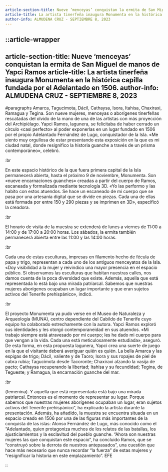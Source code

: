 ```yaml
---
article-section-title: Nueve ‘menceyas’ conquistan la ermita de San Miguel de manos de Yapci Ramos
article-title: La artista tinerfeña inaugura Monumenta en la histórica capilla fundada por el Adelantado en 1506.
author-info: ALMUDENA CRUZ - SEPTIEMBRE 8, 2023
---
```


::article-wrapper
---
article-section-title: Nueve ‘menceyas’ conquistan la ermita de San Miguel de manos de Yapci Ramos
article-title: La artista tinerfeña inaugura Monumenta en la histórica capilla fundada por el Adelantado en 1506.
author-info: ALMUDENA CRUZ - SEPTIEMBRE 8, 2023
---
#paragraphs
Amarca, Tagucimota, Dácil, Cathaysa, Isora, Itahisa, Chaxiraxi, Ramagua y Tegina. Son nueve mujeres, menceyas o aborígenes tinerfeñas rescatadas del olvido de la mano de una de las artistas con más proyección del Archipiélago. Yapci Ramos, lagunera, se felicitaba de haber cerrado un círculo «casi perfecto» al poder exponerlas en un lugar fundado en 1506 por el propio Adelantado Fernández de Lugo, conquistador de la Isla. «Me siento muy orgullosa de estar presentando esta exposición en la que es mi ciudad natal, donde resignifico la historia guanche a través de un prisma contemporáneo», celebró.

:br

En este espacio histórico de la que fuera primera capital de la Isla permanecerá abierta, hasta el próximo 9 de noviembre, Monumenta. Son «nueve encarnaciones guanches» creadas a partir del cuerpo de Ramos, escaneada y formalizada mediante tecnología 3D. «Yo las performo y las habito con estos atuendos. Se hace un escaneado de mi cuerpo que se pasa por una artesanía digital que se divide en piezas. Cada una de ellas está formada por entre 150 y 290 piezas y se imprimen en 3D», especificó la creadora.

:br

El horario de visita de la muestra se extenderá de lunes a viernes de 11:00 a 14:00 y de 17:00 a 20:00 horas. Los sábados, la ermita también permanecerá abierta entre las 11:00 y las 14:00 horas.

:br

Cada una de estas esculturas, impresas en filamento hecho de fécula de papa y trigo, representan a cada uno de los antiguos menceyatos de la Isla. «Doy visibilidad a la mujer y reivindico una mayor presencia en el espacio público. Si observamos las esculturas que habitan nuestras calles, nos damos cuenta de la poca diversidad que existe. Además, aquella que está representada lo está bajo una mirada patriarcal. Sabemos que nuestras mujeres aborígenes ocupaban un lugar importante y que eran sujetos activos del Tenerife prehispánico», indicó.

:br

El proyecto Monumenta ya pudo verse en el Museo de Naturaleza y Arqueología (MUNA), centro dependiente del Cabildo de Tenerife cuyo equipo ha colaborado estrechamente con la autora. Yapci Ramos exploró sus identidades y les otorgó contemporaneidad en sus atuendos. «Mi trabajo siempre está atravesado por mi cuerpo; les he dado mi cuerpo para que vengan a la vida. Cada una está meticulosamente estudiada», aseguró. De esta forma, en esta propuesta lagunera, Yapci crea una suerte de juego en la que el visitante deberá averiguar quién es quién. La bella Amarca y las espigas de trigo; Dácil, valiente y de Taoro; Isora y sus ropajes de piel de cabra rubia; Tagucimota desde Tacoronte; Chaxiraxi alzando la vasija de pacto; Cathaysa recuperando la libertad; Itahisa y su fecundidad; Tegina, de Tegueste; y Ramagua, la encarnación guanche del mar.

:br

(femenina). Y aquella que está representada está bajo una mirada patriarcal. Entonces es el momento de representar su lugar. Porque sabemos que nuestras mujeres aborígenes ocupaban un lugar, eran sujetos activos del Tenerife prehispánico”, ha explicado la artista durante la presentación. Además, ha añadido, la muestra se encuentra situada en un espacio creado en 1506 por una de las figuras más importantes de la conquista de las islas: Alonso Fernández de Lugo, más conocido como el “Adelantado, quien protagoniza muchos de los relatos de las batallas, los ajusticiamientos y la esclavitud del pueblo guanche. “Ahora son nuestras mujeres las que conquistan este espacio”, ha concluido Ramos, que se “construyó sobre la derrota de nuestros antepasados”, una cuestión que hace más necesario que nunca recordar “la fuerza” de estas mujeres y “resignificar la historia en este emplazamiento”. EFE



::
